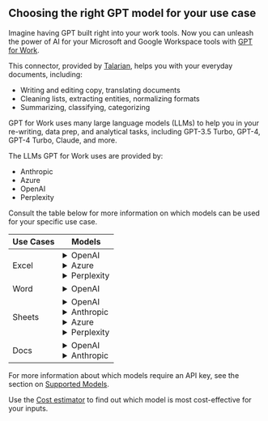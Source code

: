## Choosing the right GPT model for your use case

Imagine having GPT built right into your work tools. Now you can unleash the power of AI for your Microsoft and Google Workspace tools with [GPT for Work](https://gptforwork.com/).

This connector, provided by [Talarian](https://talarian.io/), helps you with your everyday documents, including:
- Writing and editing copy, translating documents
- Cleaning lists, extracting entities, normalizing formats
- Summarizing, classifying, categorizing

GPT for Work uses many large language models (LLMs)  to help you in your re-writing, data prep, and analytical tasks, including  GPT-3.5 Turbo, GPT-4, GPT-4 Turbo, Claude, and more. 

The LLMs GPT for Work uses are provided by:
- Anthropic
- Azure
- OpenAI
- Perplexity

Consult the table below for more information on which models can be used for your specific use case.


| Use Cases | Models |
|-----------|--------|
| Excel     | <details><summary>OpenAI</summary>gpt-3.5-turbo (0125) <br> gpt-4 <br> gpt-4-1106-vision-preview (with GPT_VISION)  <br> gpt-4-turbo <br> text-embedding-ada-002 (with GPT_MATCH)</details> <details><summary>Azure</summary>gpt-3.5-turbo (0613) <br> gpt-4  <br> gpt-4-turbo</details><details><summary>Perplexity</summary> sonar-small-online (with GPT_WEB and Web browsing bulk tool)</details> |
| Word      | <details><summary>OpenAI</summary>gpt-3.5-turbo (0125) <br> gpt-4 <br> gpt-4-turbo</details> |
| Sheets    | <details><summary>OpenAI</summary>babbage-003 (fine-tuned)  <br>  davinci-002 (fine-tuned)  <br>  gpt-3.5-turbo (0125) <br> gpt-4 <br> gpt-4-1106-vision-preview (with GPT_VISION) <br>  gpt-3.5-turbo-instruct  <br> gpt-3.5-turbo (fine-tuned)  <br> gpt-4-turbo  <br> text-embedding-ada-002 (with GPT_MATCH) </details> <details><summary>Anthropic</summary>claude-3-haiku <br> claude-3-opus <br> claude-3-sonnet </details> <details><summary>Azure</summary>gpt-3.5-turbo (0613) <br> gpt-4 <br> gpt-4-turbo<br> </details> <details><summary>Perplexity</summary>sonar-small-online (with GPT_WEB and Web browsing bulk tool)</details> |
| Docs      | <details><summary>OpenAI</summary>gpt-3.5-turbo (0125) <br> gpt-3.5-turbo-instruct <br> gpt-4 <br> gpt-4-turbo </details> <details><summary> Anthropic</summary>claude-3-haiku <br> claude-3-opus <br> claude-3-sonnet</details> |


<!--
Docusaurus markdown does not support embedded dropdowns or filters within tables. I would suggest using JavaScript (maybe DataTables or React Table) or a Docusaurus plugin to add that functionality to the table.
-->

For more information about which models require an API key, see the section on [Supported Models](https://gptforwork.com/help/supported-models).

Use the [Cost estimator](https://gptforwork.com/help/billing/cost-estimator) to find out which model is most cost-effective for your inputs.

